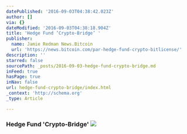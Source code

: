 ```yaml
---
datePublished: '2016-09-03T04:38:42.023Z'
author: []
via: {}
dateModified: '2016-09-03T04:38:18.904Z'
title: 'Hedge Fund ‘Crypto-Bridge’ '
publisher:
  name: Jamie Redman News.Bitcoin
  url: 'https://news.bitcoin.com/par-hedge-fund-crypto-bitlicense/'
description: ''
starred: false
sourcePath: _posts/2016-09-03-hedge-fund-crypto-bridge.md
inFeed: true
hasPage: true
inNav: false
url: hedge-fund-crypto-bridge/index.html
_context: 'http://schema.org'
_type: Article

---
```

### Hedge Fund 'Crypto-Bridge' ![](https://the-grid-user-content.s3-us-west-2.amazonaws.com/197341c7-7bfe-4c2d-9f87-25e4051c6875.png)